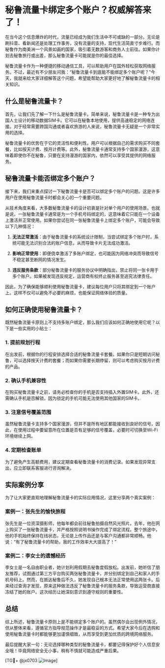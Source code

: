 # 秘鲁流量卡绑定多个账户？权威解答来了！

在当今这个信息爆炸的时代，流量已经成为我们生活中不可或缺的一部分。无论是刷抖音、看新闻还是处理工作事务，没有流量的支持，现代生活简直寸步难行。而秘鲁作为南美洲一个风景如画的国家，吸引着无数游客和商务人士前往。如果你计划去秘鲁旅行或出差，那么秘鲁流量卡可能就是你的最佳选择。

秘鲁流量卡作为一种便捷的移动通信工具，可以帮助用户在国外轻松获取网络服务。不过，最近有不少朋友问我：“秘鲁流量卡到底能不能绑定多个账户呢？”今天，我就来给大家详细解答这个问题，希望能帮助大家更好地了解秘鲁流量卡的相关知识。

## 什么是秘鲁流量卡？

首先，让我们先了解一下什么是秘鲁流量卡。简单来说，秘鲁流量卡是一种专为出国人士设计的移动数据SIM卡。它可以在秘鲁本地使用，提供高速稳定的网络连接。对于经常需要跨国沟通或者喜欢旅游的人来说，秘鲁流量卡无疑是一个非常实用的选择。

秘鲁流量卡的优势在于它的灵活性和便利性。用户可以根据自己的需求购买不同套餐，比如按天计费、按月计费等。此外，秘鲁流量卡通常支持多个国家漫游，这意味着即使你不在秘鲁，只要在支持漫游的国家内，依然可以享受其提供的网络服务。

## 秘鲁流量卡能否绑定多个账户？

接下来，我们来重点探讨一下秘鲁流量卡是否可以绑定多个账户的问题。这是许多用户在使用秘鲁流量卡时都会关心的一个重要问题。

从技术角度来看，大多数秘鲁流量卡的设计初衷是针对单个用户的使用场景。也就是说，一张秘鲁流量卡通常是为一个手机号码绑定的，这意味着它只能在一个设备上激活并正常使用。如果你尝试在同一张秘鲁流量卡上绑定多个账户，可能会导致以下几种情况：

1. **无法正常激活**：由于秘鲁流量卡的系统设计限制，当尝试绑定多个账户时，系统可能无法识别合法的账户信息，从而导致卡片无法成功激活。
   
2. **影响正常使用**：即便侥幸激活了多账户绑定，也可能因为网络冲突而导致信号不稳定甚至断网的情况发生。

3. **违反服务条款**：部分秘鲁流量卡的服务协议中明确指出，禁止将同一张卡用于多个账户。如果被发现违反规定，运营商有权终止服务甚至追究法律责任。

因此，为了确保能够顺利使用秘鲁流量卡，建议每位用户只将其绑定到一个账户上。这样不仅可以避免不必要的麻烦，也能保证网络体验的质量。

## 如何正确使用秘鲁流量卡？

既然秘鲁流量卡原则上不支持多账户绑定，那么我们应该如何正确地使用它呢？以下是一些实用的小贴士：

### 1. 提前规划行程
在出发前，根据你的行程安排选择合适的秘鲁流量卡套餐。如果你只是短期访问秘鲁，可以选择按天计费的套餐；而如果你需要长期停留，则可以考虑购买按月计费的产品。

### 2. 确认手机兼容性
在购买秘鲁流量卡之前，请务必检查你的手机是否支持插入外置SIM卡。此外，还需确认手机是否解锁，因为锁定的手机可能无法使用其他国家的SIM卡。

### 3. 注意信号覆盖范围
虽然秘鲁流量卡支持多个国家漫游，但并不是所有地区都能接收到良好的信号。因此，在使用过程中要留意所在位置是否有足够的信号覆盖，必要时可切换至Wi-Fi环境继续上网。

### 4. 定期检查账单
为了避免产生高额费用，建议定期查看秘鲁流量卡的消费记录。如果发现异常支出，应立即联系客服进行咨询解决。

## 实际案例分享

为了让大家更直观地理解秘鲁流量卡的实际应用情况，这里分享两个真实案例：

### 案例一：张先生的愉快旅程
张先生是一位资深摄影师，他每年都会前往秘鲁拍摄自然风光照片。去年，他在网上购买了一张秘鲁流量卡，并严格按照说明书操作完成了绑定流程。整个旅途中，他的手机始终保持在线状态，无论是上传作品还是与客户沟通都非常顺畅。他说：“有了秘鲁流量卡的帮助，我的工作效率大大提高了！”

### 案例二：李女士的遗憾经历
李女士是一名自由职业者，她计划利用假期去秘鲁度假放松。出发前，她听信了朋友推荐，试图通过第三方平台购买两张秘鲁流量卡，并分别绑定到自己和家人的手机号码上。然而，在抵达秘鲁后不久，她发现自己根本无法正常使用这两张卡。后来经过查询才发现，原来这种做法违反了秘鲁流量卡的服务条款，导致运营商直接冻结了她的账户。这次经历让她深刻意识到遵守规则的重要性。

## 总结

综上所述，秘鲁流量卡原则上是不能绑定多个账户的。虽然偶尔会出现例外情况，但从整体来看，遵循官方指导规范操作才是最稳妥的方式。希望大家今后在选购和使用秘鲁流量卡时都能够更加谨慎细致，从而享受到更加优质的跨境网络服务。

最后提醒大家一句：无论选择哪种类型的秘鲁流量卡，都要记得保护好个人信息安全哦！毕竟网络安全无小事，稍有不慎就可能造成严重后果。

[TG💪+ @jx0703 ![Image](https://github.com/user-attachments/assets/dbca1d08-cadb-493c-b0ec-ad6f7a83f270)]